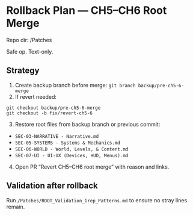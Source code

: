 # Rollback Plan — CH5–CH6 Root Merge
Repo dir: /Patches

Safe op. Text-only.

## Strategy
1) Create backup branch before merge: `git branch backup/pre-ch5-6-merge`
2) If revert needed:
```
git checkout backup/pre-ch5-6-merge
git checkout -b fix/revert-ch5-6
```
3) Restore root files from backup branch or previous commit:
- `SEC-03-NARRATIVE - Narrative.md`
- `SEC-05-SYSTEMS - Systems & Mechanics.md`
- `SEC-06-WORLD - World, Levels, & Content.md`
- `SEC-07-UI - UI-UX (Devices, HUD, Menus).md`

4) Open PR “Revert CH5–CH6 root merge” with reason and links.

## Validation after rollback
Run `/Patches/ROOT_Validation_Grep_Patterns.md` to ensure no stray lines remain.
